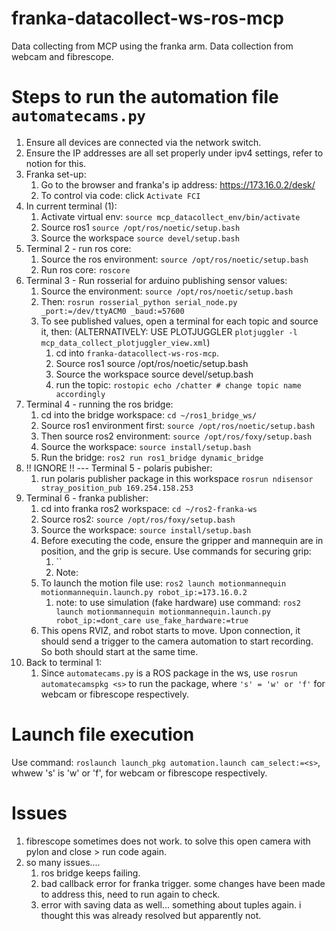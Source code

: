 # franka-datacollect-ws-ros-mcp
Data collecting from MCP using the franka arm. Data collection from webcam and fibrescope. 

# Steps to run the automation file `automatecams.py`
1. Ensure all devices are connected via the network switch.
2. Ensure the IP addresses are all set properly under ipv4 settings, refer to notion for this. 
3. Franka set-up:
   1. Go to the browser and franka's ip address: https://173.16.0.2/desk/ 
   2. To control via code: click `Activate FCI`
4. In current terminal (1):
   1. Activate virtual env: `source mcp_datacollect_env/bin/activate`
   2. Source ros1 `source /opt/ros/noetic/setup.bash`
   3. Source the workspace `source devel/setup.bash`
5. Terminal 2 - run ros core: 
   1. Source the ros environment: `source /opt/ros/noetic/setup.bash`
   2. Run ros core: `roscore`
6. Terminal 3 - Run rosserial for arduino publishing sensor values: 
   1. Source the environment: `source /opt/ros/noetic/setup.bash`
   2. Then: `rosrun rosserial_python serial_node.py _port:=/dev/ttyACM0 _baud:=57600`
   3. To see published values, open a terminal for each topic and source it, then: (ALTERNATIVELY: USE PLOTJUGGLER `plotjuggler -l mcp_data_collect_plotjuggler_view.xml`)
      1. cd into `franka-datacollect-ws-ros-mcp`. 
      2. Source ros1 source /opt/ros/noetic/setup.bash
      3. Source the workspace source devel/setup.bash
      4. run the topic: `rostopic echo /chatter # change topic name accordingly`
7. Terminal 4 - running the ros bridge: 
   1. cd into the bridge workspace: `cd ~/ros1_bridge_ws/`
   2. Source ros1 environment first: `source /opt/ros/noetic/setup.bash`
   3. Then source ros2 environment: `source /opt/ros/foxy/setup.bash`
   4. Source the workspace: `source install/setup.bash`
   5. Run the bridge: `ros2 run ros1_bridge dynamic_bridge`
8. !! IGNORE !! --- Terminal 5 - polaris pubisher: 
   1. run polaris publisher package in this workspace `rosrun ndisensor stray_position_pub 169.254.158.253`
9. Terminal 6 - franka publisher: 
   1.  cd into franka ros2 workspace: `cd ~/ros2-franka-ws`
   2.  Source ros2: `source /opt/ros/foxy/setup.bash`
   3.  Source the workspace: `source install/setup.bash`  
   4.  Before executing the code, ensure the gripper and mannequin are in position, and the grip is secure. Use commands for securing grip: 
       1.  `` 
       2.  Note: 
   5.  To launch the motion file use: `ros2 launch motionmannequin motionmannequin.launch.py robot_ip:=173.16.0.2`
       1.  note: to use simulation (fake hardware) use command: `ros2 launch motionmannequin motionmannequin.launch.py robot_ip:=dont_care use_fake_hardware:=true`
   6.  This opens RVIZ, and robot starts to move. Upon connection, it should send a trigger to the camera automation to start recording. So both should start at the same time. 
10. Back to terminal 1: 
    1.  Since `automatecams.py` is a ROS package in the ws, use `rosrun automatecamspkg <s>` to run the package, where `'s' = 'w' or 'f'` for webcam or fibrescope respectively. 

# Launch file execution
Use command: `roslaunch launch_pkg automation.launch cam_select:=<s>`, whwew 's' is 'w' or 'f', for webcam or fibrescope respectively. 

# Issues
1. fibrescope sometimes does not work. to solve this open camera with pylon and close > run code again. 
2. so many issues.... 
   1. ros bridge keeps failing. 
   2. bad callback error for franka trigger. some changes have been made to address this, need to run again to check. 
   3. error with saving data as well... something about tuples again. i thought this was already resolved but apparently not. 

